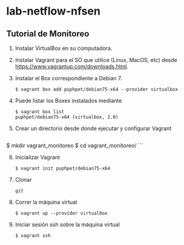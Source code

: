 # lab-netflow-nfsen
Tutorial de Monitoreo
---------------------

1. Instalar VirtualBox en su computadora.
2. Instalar Vagrant para el SO que utilice (Linux, MacOS, etc) desde https://www.vagrantup.com/downloads.html.
3. Instalar el Box correspondiente a Debian 7.
    
    ```
    $ vagrant box add puphpet/debian75-x64 --provider virtualbox
    ```
4. Puede listar los Boxes instalados mediante

    ```
    $ vagrant box list
    puphpet/debian75-x64 (virtualbox, 2.0)
    ```
5. Crear un directorio desde donde ejecutar y configurar Vagrant 
    
    ```
  $ mkdir vagrant_monitoreo
  $ cd vagrant_monitoreo/
    ```

6. Inicializar Vagrant
    
    ```
    $ vagrant init puphpet/debian75-x64
    ```
7. Clonar 
    
    ```
    git
    ```
8. Correr la máquina virtual
    
    ```
    $ vagrant up --provider virtualbox
    ```
9. Iniciar sesión ssh sobre la máquina virtual
    
    ```
    $ vagrant ssh
    ```


